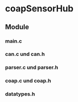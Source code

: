 # coapSensorHub

## Module
### main.c
### can.c und can.h
### parser.c und parser.h
### coap.c und coap.h
### datatypes.h
